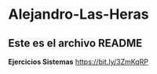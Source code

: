# Alejandro-Las-Heras
Este es el archivo README
---------------------------
**Ejercicios Sistemas**
https://bit.ly/3ZmKqRP
